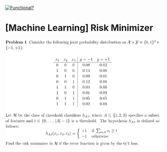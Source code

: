 [![Functional?](https://img.shields.io/badge/Functional%3F-Snippets-yellow.svg)](https://shields.io/)

# [Machine Learning] Risk Minimizer

![problem_one](https://raw.githubusercontent.com/mSengera/Machine-Learining-I_Uni-Paderborn/master/Playground/finding-the-risk-minimizer/exercise/problem_one.PNG)